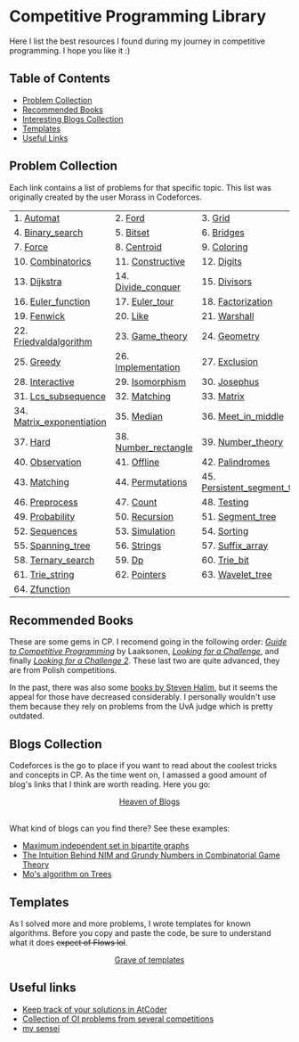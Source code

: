 # Competitive Programming Library
Here I list the best resources I found during my journey in competitive programming. I hope you like it :)

## Table of Contents 
* [Problem Collection](#problem-collection)
* [Recommended Books](#recommended-books)
* [Interesting Blogs Collection](#blogs-collection)
* [Templates](#templates)
* [Useful Links](#useful-links)
## Problem Collection
Each link contains a list of problems for that specific topic. This list was originally created by the user Morass in Codeforces.
<table>
<tr>
  <td>1. <a href="https://github.com/TAOGenna/competitive-programming/tree/master/Collection_of_problems#automat">Automat</a></td>
  <td>2. <a href="https://github.com/TAOGenna/competitive-programming/tree/master/Collection_of_problems#ford">Ford</a></td>
  <td>3. <a href="https://github.com/TAOGenna/competitive-programming/tree/master/Collection_of_problems#grid">Grid</a></td>
</tr>
<tr>
  <td>4. <a href="https://github.com/TAOGenna/competitive-programming/tree/master/Collection_of_problems#binary_search">Binary_search</a></td>
  <td>5. <a href="https://github.com/TAOGenna/competitive-programming/tree/master/Collection_of_problems#bitset">Bitset</a></td>
  <td>6. <a href="https://github.com/TAOGenna/competitive-programming/tree/master/Collection_of_problems#bridges">Bridges</a></td>
</tr>
<tr>
  <td>7. <a href="https://github.com/TAOGenna/competitive-programming/tree/master/Collection_of_problems#force">Force</a></td>
  <td>8. <a href="https://github.com/TAOGenna/competitive-programming/tree/master/Collection_of_problems#centroid">Centroid</a></td>
  <td>9. <a href="https://github.com/TAOGenna/competitive-programming/tree/master/Collection_of_problems#coloring">Coloring</a></td>
</tr>
<tr>
  <td>10. <a href="https://github.com/TAOGenna/competitive-programming/tree/master/Collection_of_problems#combinatorics">Combinatorics</a></td>
  <td>11. <a href="https://github.com/TAOGenna/competitive-programming/tree/master/Collection_of_problems#constructive">Constructive</a></td>
  <td>12. <a href="https://github.com/TAOGenna/competitive-programming/tree/master/Collection_of_problems#digits">Digits</a></td>
</tr>
<tr>
  <td>13. <a href="https://github.com/TAOGenna/competitive-programming/tree/master/Collection_of_problems#dijkstra">Dijkstra</a></td>
  <td>14. <a href="https://github.com/TAOGenna/competitive-programming/tree/master/Collection_of_problems#divide_conquer">Divide_conquer</a></td>
  <td>15. <a href="https://github.com/TAOGenna/competitive-programming/tree/master/Collection_of_problems#divisors">Divisors</a></td>
</tr>
<tr>
  <td>16. <a href="https://github.com/TAOGenna/competitive-programming/tree/master/Collection_of_problems#euler_function">Euler_function</a></td>
  <td>17. <a href="https://github.com/TAOGenna/competitive-programming/tree/master/Collection_of_problems#euler_tour">Euler_tour</a></td>
  <td>18. <a href="https://github.com/TAOGenna/competitive-programming/tree/master/Collection_of_problems#factorization">Factorization</a></td>
</tr>
<tr>
  <td>19. <a href="https://github.com/TAOGenna/competitive-programming/tree/master/Collection_of_problems#fenwick">Fenwick</a></td>
  <td>20. <a href="https://github.com/TAOGenna/competitive-programming/tree/master/Collection_of_problems#like">Like</a></td>
  <td>21. <a href="https://github.com/TAOGenna/competitive-programming/tree/master/Collection_of_problems#warshall">Warshall</a></td>
</tr>
<tr>
  <td>22. <a href="https://github.com/TAOGenna/competitive-programming/tree/master/Collection_of_problems#friedvaldalgorithm">Friedvaldalgorithm</a></td>
  <td>23. <a href="https://github.com/TAOGenna/competitive-programming/tree/master/Collection_of_problems#game_theory">Game_theory</a></td>
  <td>24. <a href="https://github.com/TAOGenna/competitive-programming/tree/master/Collection_of_problems#geometry">Geometry</a></td>
</tr>
<tr>
  <td>25. <a href="https://github.com/TAOGenna/competitive-programming/tree/master/Collection_of_problems#greedy">Greedy</a></td>
  <td>26. <a href="https://github.com/TAOGenna/competitive-programming/tree/master/Collection_of_problems#implementation">Implementation</a></td>
  <td>27. <a href="https://github.com/TAOGenna/competitive-programming/tree/master/Collection_of_problems#exclusion">Exclusion</a></td>
</tr>
<tr>
  <td>28. <a href="https://github.com/TAOGenna/competitive-programming/tree/master/Collection_of_problems#interactive">Interactive</a></td>
  <td>29. <a href="https://github.com/TAOGenna/competitive-programming/tree/master/Collection_of_problems#isomorphism">Isomorphism</a></td>
  <td>30. <a href="https://github.com/TAOGenna/competitive-programming/tree/master/Collection_of_problems#josephus">Josephus</a></td>
</tr>
<tr>
  <td>31. <a href="https://github.com/TAOGenna/competitive-programming/tree/master/Collection_of_problems#lcs_subsequence">Lcs_subsequence</a></td>
  <td>32. <a href="https://github.com/TAOGenna/competitive-programming/tree/master/Collection_of_problems#matching">Matching</a></td>
  <td>33. <a href="https://github.com/TAOGenna/competitive-programming/tree/master/Collection_of_problems#matrix">Matrix</a></td>
</tr>
<tr>
  <td>34. <a href="https://github.com/TAOGenna/competitive-programming/tree/master/Collection_of_problems#matrix_exponentiation">Matrix_exponentiation</a></td>
  <td>35. <a href="https://github.com/TAOGenna/competitive-programming/tree/master/Collection_of_problems#median">Median</a></td>
  <td>36. <a href="https://github.com/TAOGenna/competitive-programming/tree/master/Collection_of_problems#meet_in_middle">Meet_in_middle</a></td>
</tr>
<tr>
  <td>37. <a href="https://github.com/TAOGenna/competitive-programming/tree/master/Collection_of_problems#hard">Hard</a></td>
  <td>38. <a href="https://github.com/TAOGenna/competitive-programming/tree/master/Collection_of_problems#number_rectangle">Number_rectangle</a></td>
  <td>39. <a href="https://github.com/TAOGenna/competitive-programming/tree/master/Collection_of_problems#number_theory">Number_theory</a></td>
</tr>
<tr>
  <td>40. <a href="https://github.com/TAOGenna/competitive-programming/tree/master/Collection_of_problems#observation">Observation</a></td>
  <td>41. <a href="https://github.com/TAOGenna/competitive-programming/tree/master/Collection_of_problems#offline">Offline</a></td>
  <td>42. <a href="https://github.com/TAOGenna/competitive-programming/tree/master/Collection_of_problems#palindromes">Palindromes</a></td>
</tr>
<tr>
  <td>43. <a href="https://github.com/TAOGenna/competitive-programming/tree/master/Collection_of_problems#matching">Matching</a></td>
  <td>44. <a href="https://github.com/TAOGenna/competitive-programming/tree/master/Collection_of_problems#permutations">Permutations</a></td>
  <td>45. <a href="https://github.com/TAOGenna/competitive-programming/tree/master/Collection_of_problems#persistent_segment_tree">Persistent_segment_tree</a></td>
</tr>
<tr>
  <td>46. <a href="https://github.com/TAOGenna/competitive-programming/tree/master/Collection_of_problems#preprocess">Preprocess</a></td>
  <td>47. <a href="https://github.com/TAOGenna/competitive-programming/tree/master/Collection_of_problems#count">Count</a></td>
  <td>48. <a href="https://github.com/TAOGenna/competitive-programming/tree/master/Collection_of_problems#testing">Testing</a></td>
</tr>
<tr>
  <td>49. <a href="https://github.com/TAOGenna/competitive-programming/tree/master/Collection_of_problems#probability">Probability</a></td>
  <td>50. <a href="https://github.com/TAOGenna/competitive-programming/tree/master/Collection_of_problems#recursion">Recursion</a></td>
  <td>51. <a href="https://github.com/TAOGenna/competitive-programming/tree/master/Collection_of_problems#segment_tree">Segment_tree</a></td>
</tr>
<tr>
  <td>52. <a href="https://github.com/TAOGenna/competitive-programming/tree/master/Collection_of_problems#sequences">Sequences</a></td>
  <td>53. <a href="https://github.com/TAOGenna/competitive-programming/tree/master/Collection_of_problems#simulation">Simulation</a></td>
  <td>54. <a href="https://github.com/TAOGenna/competitive-programming/tree/master/Collection_of_problems#sorting">Sorting</a></td>
</tr>
<tr>
  <td>55. <a href="https://github.com/TAOGenna/competitive-programming/tree/master/Collection_of_problems#spanning_tree">Spanning_tree</a></td>
  <td>56. <a href="https://github.com/TAOGenna/competitive-programming/tree/master/Collection_of_problems#strings">Strings</a></td>
  <td>57. <a href="https://github.com/TAOGenna/competitive-programming/tree/master/Collection_of_problems#suffix_array">Suffix_array</a></td>
</tr>
<tr>
  <td>58. <a href="https://github.com/TAOGenna/competitive-programming/tree/master/Collection_of_problems#ternary_search">Ternary_search</a></td>
  <td>59. <a href="https://github.com/TAOGenna/competitive-programming/tree/master/Collection_of_problems#dp">Dp</a></td>
  <td>60. <a href="https://github.com/TAOGenna/competitive-programming/tree/master/Collection_of_problems#trie_bit">Trie_bit</a></td>
</tr>
<tr>
  <td>61. <a href="https://github.com/TAOGenna/competitive-programming/tree/master/Collection_of_problems#trie_string">Trie_string</a></td>
  <td>62. <a href="https://github.com/TAOGenna/competitive-programming/tree/master/Collection_of_problems#pointers">Pointers</a></td>
  <td>63. <a href="https://github.com/TAOGenna/competitive-programming/tree/master/Collection_of_problems#wavelet_tree">Wavelet_tree</a></td>
</tr>
<tr>
  <td>64. <a href="https://github.com/TAOGenna/competitive-programming/tree/master/Collection_of_problems#zfunction">Zfunction</a></td>
</tr>
</table>

## Recommended Books
These are some gems in CP. I recomend going in the following order: [_Guide to Competitive Programming_](https://www.amazon.com/Guide-Competitive-Programming-Algorithms-Undergraduate/dp/3319725467) by Laaksonen, [_Looking for a Challenge_](https://github.com/TAOGenna/competitive-programming/tree/master/Books), and finally [_Looking for a Challenge 2_](https://github.com/TAOGenna/competitive-programming/tree/master/Books). These last two are quite advanced, they are from Polish competitions.

In the past, there was also some [books by Steven Halim](https://cpbook.net/), but it seems the appeal for those have decreased considerably. I personally wouldn't use them because they rely on problems from the UvA judge which is pretty outdated.

## Blogs Collection
Codeforces is the go to place if you want to read about the coolest tricks and concepts in CP. As the time went on, I amassed a good amount of blog's links that I think are worth reading. Here you go:
<br>
<div align="center">
  <a href="https://github.com/TAOGenna/competitive-programming/blob/master/Interesting_blogs/README.md">Heaven of Blogs</a>
</div>
<br>

What kind of blogs can you find there? See these examples:
- [Maximum independent set in bipartite graphs](https://codeforces.com/blog/entry/72751)
- [The Intuition Behind NIM and Grundy Numbers in Combinatorial Game Theory](https://codeforces.com/blog/entry/72751)
- [Mo's algorithm on Trees](https://codeforces.com/blog/entry/43230)

## Templates
As I solved more and more problems, I wrote templates for known algorithms. Before you copy and paste the code, be sure to understand what it does ~~expect of Flows lol~~.
<br>
<div align="center">
  <a href="https://github.com/TAOGenna/competitive-programming/tree/master/Algorithms_templates">Grave of templates</a>
</div>

## Useful links
- [Keep track of your solutions in AtCoder](https://kenkoooo.com/atcoder/#/table/)
- [Collection of OI problems from several competitions](https://oichecklist.pythonanywhere.com/)
- [my sensei](https://github.com/eduardo-vp/Competitive-Programming?fbclid=IwAR0vldsze5AQuLH0Iq3Siy7X-f-WABRz6zsydAhnUQB18OJXmtc9K9AszIg)
